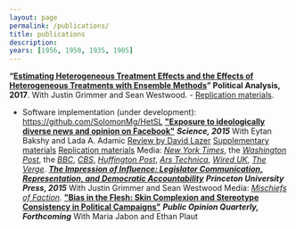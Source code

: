```yaml
---
layout: page
permalink: /publications/
title: publications
description: 
years: [1956, 1950, 1935, 1905]
---
```


**“[Estimating Heterogeneous Treatment Effects and the Effects of
Heterogeneous Treatments with Ensemble
Methods](https://www.cambridge.org/core/journals/political-analysis/article/estimating-heterogeneous-treatment-effects-and-the-effects-of-heterogeneous-treatments-with-ensemble-methods/C7E3EA00D0AD83429CBE73F4F0C6652C)”
Political Analysis, 2017**. With Justin Grimmer and Sean Westwood. -
[Replication
materials](https://dataverse.harvard.edu/dataset.xhtml?persistentId=doi:10.7910/DVN/BQMLQW).
- Software implementation (under development):
https://github.com/SolomonMg/HetSL **["Exposure to ideologically diverse
news and opinion on
Facebook"](https://www.dropbox.com/s/s7asaz53z8q16lt/Science-2015-Bakshy-1130-2.pdf?raw=true)**
***Science, 2015*** With Eytan Bakshy and Lada A. Adamic [Review by
David Lazer](http://science.sciencemag.org/content/348/6239/1090)
[Supplementary
materials](http://science.sciencemag.org/highwire/filestream/630053/field_highwire_adjunct_files/1/Bakshy-SM.revision.1.pdf)
[Replication materials](http://dx.doi.org/10.7910/DVN/LDJ7MS) Media:
*[New York
Times](http://www.nytimes.com/2015/05/08/technology/facebook-study-disputes-theory-of-political-polarization-among-users.html?_r=0)*,
the *[Washington
Post](http://www.washingtonpost.com/news/energy-environment/wp/2015/05/07/facebook-study-says-its-mainly-your-fault-not-theirs-that-you-read-things-you-already-agree-with/)*,
the *[BBC](http://www.bbc.com/news/science-environment-32606724)*,
*[CBS](http://www.cbsnews.com/news/facebooks-news-feed-limits-your-world-view/)*,
*[Huffington
Post](http://www.huffingtonpost.com/2015/05/12/facebook-study-polarization_n_7245192.html)*,
*[Ars
Technica](http://arstechnica.com/science/2015/05/dont-just-blame-facebook-we-build-our-own-bubbles/)*,
*[Wired
UK](http://www.wired.co.uk/news/archive/2015-05/08/facebook-echo-chamber-study)*,
[*The
Verge*](http://www.theverge.com/2015/5/7/8564795/facebook-online-opinion-filter-bubble-news-feed-study).
***[The Impression of Influence: Legislator Communication,
Representation, and Democratic
Accountability](http://press.princeton.edu/titles/10399.html)***
***Princeton University Press, 2015*** With Justin Grimmer and Sean
Westwood Media: *[Mischiefs of
Faction](http://www.mischiefsoffaction.com/2015/01/its-frequency-not-size-compromise.html)*.
**["Bias in the Flesh: Skin Complexion and Stereotype Consistency in
Political
Campaigns"](https://www.dropbox.com/s/et4rnj2duzsuhiq/HSVmetricsCampaignsDarknessPOQFINAL.pdf?raw=true)**
***Public Opinion Quarterly, Forthcoming*** With Maria Jabon and Ethan
Plaut

